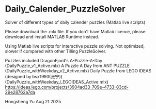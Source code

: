 # Daily_Calender_PuzzleSolver
Solver of different types of daily calender puzzles (Matlab live scripts)

Please download the .mlx file.
If you don't have Matlab licence, please download and install MATLAB Runtime instead.

Using Matlab live scripts for interactive puzzle solving.
Not optimized, slower if compared with other Tilling PuzzleSolver.

Puzzles included 
DragonFjord's A-Puzzle-A-Day (DailyPuzzle_v1_Active.mlx)
A Puzzle A Day from ANT PUZZLE (DailyPuzzle_withWeekday_v2_Active.mlx)
Daily Puzzle from LEGO IDEAS (designed by bsx1990(张宁)) (DailyPuzzle_withWeekday_LEGOIDEAS_Active.mlx)
https://ideas.lego.com/projects/3904ad33-709e-4733-83cd-29e28762a7da

Hongsheng Yu
Aug 21 2025
